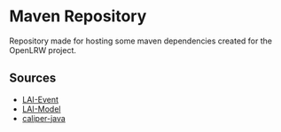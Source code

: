 # Maven Repository

Repository made for hosting some maven dependencies created for the OpenLRW project.

## Sources 
  - [LAI-Event](https://github.com/Apereo-Learning-Analytics-Initiative/lai-event)
  - [LAI-Model](https://github.com/Apereo-Learning-Analytics-Initiative/lai-model)
  - [caliper-java](https://github.com/IMSGlobal/caliper-java)
